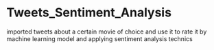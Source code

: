 # Tweets_Sentiment_Analysis
imported tweets about a certain movie of choice and use it to rate it by machine learning model and applying sentiment analysis technics
